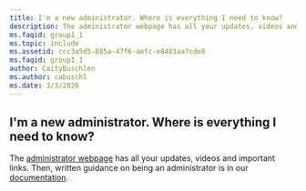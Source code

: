 ```yaml
---
title: I'm a new administrator. Where is everything I need to know?
description: The administrator webpage has all your updates, videos and important links. Then, written guidance on being an administrator is in our...
ms.faqid: group1_1
ms.topic: include
ms.assetid: ccc3a5d5-885a-47f6-aefc-e8403aa7cde8
ms.faqid: group1_1
author: CaityBuschlen
ms.author: cabuschl
ms.date: 3/3/2020
---
```


## I'm a new administrator. Where is everything I need to know?

The [administrator webpage](https://visualstudio.microsoft.com/subscriptions-administration/) has all your updates, videos and important links. Then, written guidance on being an administrator is in our [documentation](https://docs.microsoft.com/visualstudio/subscriptions/admin-responsibilities).
